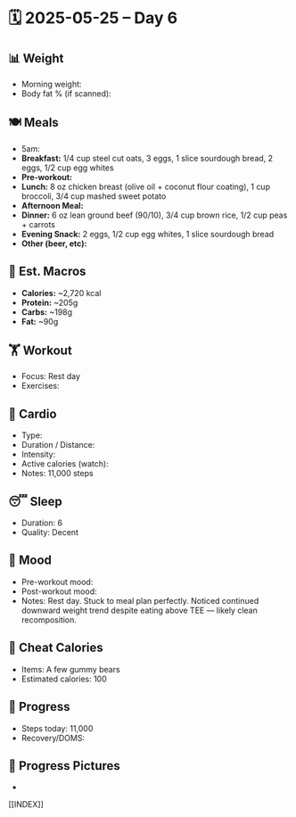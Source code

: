 # 🗓️ 2025-05-25 – Day 6

## 📊 Weight
- Morning weight: 
- Body fat % (if scanned): 

## 🍽️ Meals
- 5am: 
- **Breakfast:** 1/4 cup steel cut oats, 3 eggs, 1 slice sourdough bread, 2 eggs, 1/2 cup egg whites
- **Pre-workout:** 
- **Lunch:** 8 oz chicken breast (olive oil + coconut flour coating), 1 cup broccoli, 3/4 cup mashed sweet potato
- **Afternoon Meal:** 
- **Dinner:** 6 oz lean ground beef (90/10), 3/4 cup brown rice, 1/2 cup peas + carrots
- **Evening Snack:** 2 eggs, 1/2 cup egg whites, 1 slice sourdough bread
- **Other (beer, etc):** 

## 🧮 Est. Macros
- **Calories:** ~2,720 kcal
- **Protein:** ~205g
- **Carbs:** ~198g
- **Fat:** ~90g

## 🏋️ Workout
- Focus: Rest day
- Exercises:  

## 🏃 Cardio
- Type:  
- Duration / Distance:  
- Intensity:  
- Active calories (watch):  
- Notes: 11,000 steps

## 😴 Sleep
- Duration: 6
- Quality: Decent

## 🧠 Mood
- Pre-workout mood: 
- Post-workout mood: 
- Notes: Rest day. Stuck to meal plan perfectly. Noticed continued downward weight trend despite eating above TEE — likely clean recomposition.

## 🍫 Cheat Calories
- Items: A few gummy bears
- Estimated calories: 100

## 🧍 Progress
- Steps today: 11,000
- Recovery/DOMS: 

## 📸 Progress Pictures
- 

[[INDEX]]
